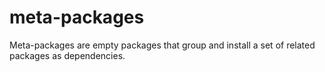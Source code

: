 # meta-packages
Meta-packages are empty packages that group and install a set of related packages as dependencies.
